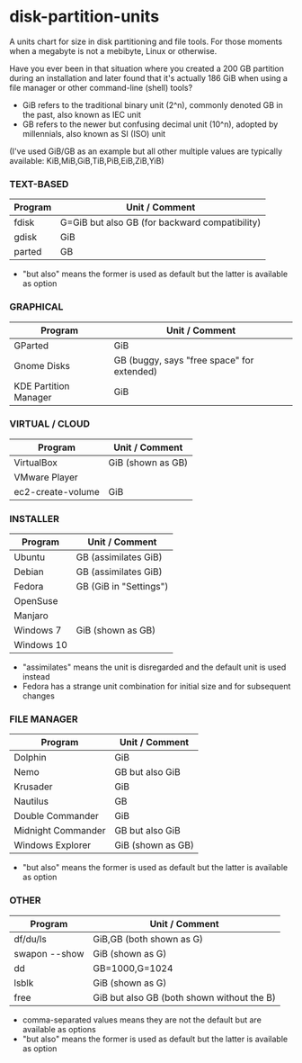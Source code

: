 # disk-partition-units
A units chart for size in disk partitioning and file tools. For those moments when a megabyte is not a mebibyte, Linux or otherwise.

Have you ever been in that situation where you created a 200 GB partition during an installation and later found that it's actually 186 GiB when using a file manager or other command-line (shell) tools?

* GiB refers to the traditional binary unit (2^n), commonly denoted GB in the past, also known as IEC unit
* GB refers to the newer but confusing decimal unit (10^n), adopted by millennials, also known as SI (ISO) unit

(I've used GiB/GB as an example but all other multiple values are typically available: KiB,MiB,GiB,TiB,PiB,EiB,ZiB,YiB)

### TEXT-BASED
**Program** | **Unit / Comment**
--- | ---
fdisk | G=GiB but also GB (for backward compatibility)
gdisk | GiB
parted | GB
* "but also" means the former is used as default but the latter is available as option

### GRAPHICAL
**Program** | **Unit / Comment**
--- | ---
GParted|GiB
Gnome Disks|GB (buggy, says "free space" for extended)
KDE Partition Manager|GiB

### VIRTUAL / CLOUD
**Program** | **Unit / Comment**
--- | ---
VirtualBox|GiB (shown as GB)
VMware Player|
ec2-create-volume|GiB

### INSTALLER
**Program** | **Unit / Comment**
--- | ---
Ubuntu|GB (assimilates GiB)
Debian|GB (assimilates GiB)
Fedora|GB (GiB in "Settings")
OpenSuse|
Manjaro|
Windows 7|GiB (shown as GB)
Windows 10|
* "assimilates" means the unit is disregarded and the default unit is used instead
* Fedora has a strange unit combination for initial size and for subsequent changes

### FILE MANAGER
**Program** | **Unit / Comment**
--- | ---
Dolphin|GiB
Nemo|GB but also GiB
Krusader|GiB
Nautilus|GB
Double Commander|GiB
Midnight Commander|GB but also GiB
Windows Explorer|GiB (shown as GB)
* "but also" means the former is used as default but the latter is available as option

### OTHER
**Program** | **Unit / Comment**
--- | ---
df/du/ls|GiB,GB (both shown as G)
swapon --show|GiB (shown as G)
dd|GB=1000,G=1024
lsblk|GiB (shown as G)
free|GiB but also GB (both shown without the B)
* comma-separated values means they are not the default but are available as options
* "but also" means the former is used as default but the latter is available as option
